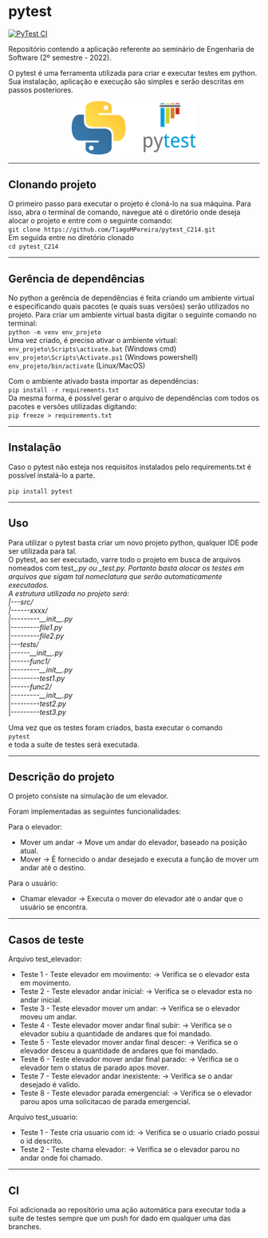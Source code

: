 # pytest

[![PyTest CI](https://github.com/TiagoMPereira/pytest_C214/actions/workflows/CI_tests.yml/badge.svg)](https://github.com/TiagoMPereira/pytest_C214/actions/workflows/CI_tests.yml)

Repositório contendo a aplicação referente ao seminário de Engenharia de Software (2º semestre - 2022).

O pytest é uma ferramenta utilizada para criar e executar testes em python. Sua instalação, aplicação e execução são simples e serão descritas em passos posteriores.

<div align='center'>
<img src='img/pytest_img.png' width=250px></img>
</div>

---
## Clonando projeto
O primeiro passo para executar o projeto é cloná-lo na sua máquina. Para isso, abra o terminal de comando, navegue até o diretório onde deseja alocar o projeto e entre com o seguinte comando:  
```git clone https://github.com/TiagoMPereira/pytest_C214.git```  
Em seguida entre no diretório clonado  
```cd pytest_C214```  

---
## Gerência de dependências
No python a gerência de dependências é feita criando um ambiente virtual e especificando quais pacotes (e quais suas versões) serão utilizados no projeto. Para criar um ambiente virtual basta digitar o seguinte comando no terminal:  
```python -m venv env_projeto```  
Uma vez criado, é preciso ativar o ambiente virtual:  
```env_projeto\Scripts\activate.bat``` (Windows cmd)  
```env_projeto\Scripts\Activate.ps1``` (Windows powershell)  
```env_projeto/bin/activate``` (Linux/MacOS)  

Com o ambiente ativado basta importar as dependências:  
```pip install -r requirements.txt```  
Da mesma forma, é possível gerar o arquivo de dependências com todos os pacotes e versões utilizadas digitando:  
```pip freeze > requirements.txt```  

---
## Instalação
Caso o pytest não esteja nos requisitos instalados pelo requirements.txt é possível instalá-lo a parte.  

```pip install pytest```  


---
## Uso

Para utilizar o pytest basta criar um novo projeto python, qualquer IDE pode ser utilizada para tal.  
O pytest, ao ser executado, varre todo o projeto em busca de arquivos nomeados com test_*.py ou *_test.py. Portanto basta alocar os testes em arquivos que sigam tal nomeclatura que serão automaticamente executados.  
A estrutura utilizada no projeto será:  
|---*src/*  
|------*xxxx/*  
|---------*\_\_init\_\_.py*  
|---------*file1.py*  
|---------*file2.py*  
|---*tests/*  
|------*\_\_init\_\_.py*  
|------*func1/*  
|---------*\_\_init\_\_.py*  
|---------*test1.py*   
|------*func2/*  
|---------*\_\_init\_\_.py*  
|---------*test2.py*  
|---------*test3.py*  

Uma vez que os testes foram criados, basta executar o comando  
```pytest```  
e toda a suíte de testes será executada.

--- 
## Descrição do projeto
O projeto consiste na simulação de um elevador.

Foram implementadas as seguintes funcionalidades:

Para o elevador:
- Mover um andar -> Move um andar do elevador, baseado na posição atual.
- Mover -> É fornecido o andar desejado e executa a função de mover um andar até o destino.

Para o usuário:
- Chamar elevador -> Executa o mover do elevador até o andar que o usuário se encontra.

---
## Casos de teste
Arquivo test_elevador:
- Teste 1 - Teste elevador em movimento:
    -> Verifica se o elevador esta em movimento.
- Teste 2 - Teste elevador andar inicial:
    -> Verifica se o elevador esta no andar inicial.
- Teste 3 - Teste elevador mover um andar:
    -> Verifica se o elevador moveu um andar.
- Teste 4 - Teste elevador mover andar final subir:
    -> Verifica se o elevador subiu a quantidade de andares que foi mandado.
- Teste 5 - Teste elevador mover andar final descer:
    -> Verifica se o elevador desceu a quantidade de andares que foi mandado.
- Teste 6 - Teste elevador mover andar final parado:
    -> Verifica se o elevador tem o status de parado apos mover.
- Teste 7 - Teste elevador andar inexistente:
    -> Verifica se o andar desejado é valido.
- Teste 8 - Teste elevador parada emergencial:
    -> Verifica se o elevador parou apos uma solicitacao de parada emergencial.

Arquivo test_usuario:
- Teste 1 - Teste cria usuario com id:
    -> Verifica se o usuario criado possui o id descrito.
- Teste 2 - Teste chama elevador:
    -> Verifica se o elevador parou no andar onde foi chamado.

---
## CI
Foi adicionada ao repositório uma ação automática para executar toda a suíte de testes sempre que um push for dado em qualquer uma das branches.
